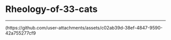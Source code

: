 # Rheology-of-33-cats
<hr>
(https://github.com/user-attachments/assets/c02ab39d-38ef-4847-9590-42a755277cf9
